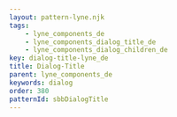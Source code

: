 ```yaml
---
layout: pattern-lyne.njk
tags: 
    - lyne_components_de
    - lyne_components_dialog_title_de
    - lyne_components_dialog_children_de
key: dialog-title-lyne_de
title: Dialog-Title
parent: lyne_components_de
keywords: dialog
order: 380
patternId: sbbDialogTitle
---
```


